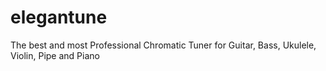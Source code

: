 # elegantune
The best and most Professional Chromatic Tuner for Guitar, Bass, Ukulele, Violin, Pipe and Piano
